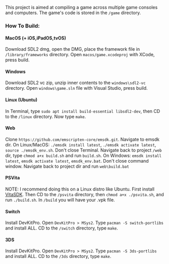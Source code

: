 This project is aimed at compiling a game across multiple game consoles and computers. The game's code is stored in the `/game` directory.

### How To Build:

#### MacOS (+ iOS,iPadOS,tvOS)
Download SDL2 dmg, open the DMG, place the framework file in `/library/frameworks` directory. Open `macos/game.xcodeproj` with XCode, press build.

#### Windows
Download SDL2 vc zip, unzip inner contents to the `windows\sdl2-vc` directory. Open `windows\game.sln` file with Visual Studio, press build.

#### Linux (Ubuntu)
In Terminal, type `sudo apt install build-essential libsdl2-dev`, then CD to the `/linux` directory. Now type `make`.

#### Web
Clone `https://github.com/emscripten-core/emsdk.git`. Navigate to emsdk dir. On Linux/MacOS: `./emsdk install latest`, `./emsdk activate latest`, `source ./emsdk_env.sh`. Don't close Terminal. Navigate back to project `/web` dir, type `chmod a+x build.sh` and run `build.sh`. On Windows: `emsdk install latest`, `emsdk activate latest`, `emsdk_env.bat`. Don't close command window. Navigate back to project dir and run `web\build.bat`

#### PSVita
NOTE: I recommend doing this on a Linux distro like Ubuntu. First install [VitaSDK](https://vitasdk.org/). Then CD to the `/psvita` directory, then `chmod a+x ./psvita.sh`, and run `./build.sh`. In `/build` you will have your .vpk file.

#### Switch
Install DevKitPro. Open `DevKitPro > MSys2`. Type `pacman -S switch-portlibs` and install ALL. CD to the `/switch` directory, type `make`.

#### 3DS
Install DevKitPro. Open `DevKitPro > MSys2`. Type `pacman -S 3ds-portlibs` and install ALL. CD to the `/3ds` directory, type `make`.

